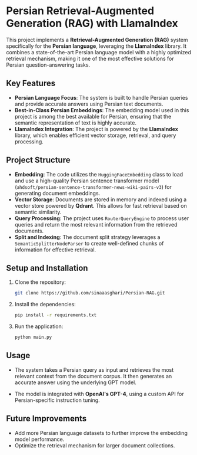 
# Persian Retrieval-Augmented Generation (RAG) with LlamaIndex

This project implements a **Retrieval-Augmented Generation (RAG)** system specifically for the **Persian language**, leveraging the **LlamaIndex** library. It combines a state-of-the-art Persian language model with a highly optimized retrieval mechanism, making it one of the most effective solutions for Persian question-answering tasks.

## Key Features

- **Persian Language Focus**: The system is built to handle Persian queries and provide accurate answers using Persian text documents.
- **Best-in-Class Persian Embeddings**: The embedding model used in this project is among the best available for Persian, ensuring that the semantic representation of text is highly accurate.
- **LlamaIndex Integration**: The project is powered by the **LlamaIndex** library, which enables efficient vector storage, retrieval, and query processing.
  
## Project Structure

- **Embedding**: The code utilizes the `HuggingFaceEmbedding` class to load and use a high-quality Persian sentence transformer model (`ahdsoft/persian-sentence-transformer-news-wiki-pairs-v3`) for generating document embeddings.
- **Vector Storage**: Documents are stored in memory and indexed using a vector store powered by **Qdrant**. This allows for fast retrieval based on semantic similarity.
- **Query Processing**: The project uses `RouterQueryEngine` to process user queries and return the most relevant information from the retrieved documents.
- **Split and Indexing**: The document split strategy leverages a `SemanticSplitterNodeParser` to create well-defined chunks of information for effective retrieval.
  
## Setup and Installation

1. Clone the repository:

   ```bash
   git clone https://github.com/sinaaasghari/Persian-RAG.git
   ```

2. Install the dependencies:

   ```bash
   pip install -r requirements.txt
   ```

3. Run the application:

   ```bash
   python main.py
   ```

## Usage

- The system takes a Persian query as input and retrieves the most relevant context from the document corpus. It then generates an accurate answer using the underlying GPT model.
  
- The model is integrated with **OpenAI's GPT-4**, using a custom API for Persian-specific instruction tuning.

## Future Improvements

- Add more Persian language datasets to further improve the embedding model performance.
- Optimize the retrieval mechanism for larger document collections.
